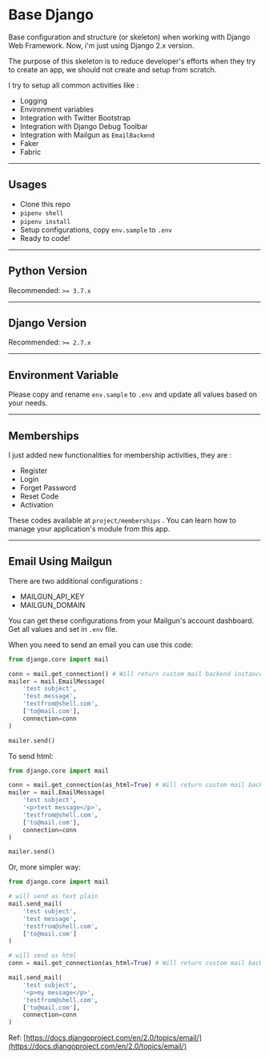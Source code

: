 # Base Django
Base configuration and structure (or skeleton) when working with Django Web Framework.  Now,
i'm just using Django 2.x version.

The purpose of this skeleton is to reduce developer's efforts when they try to create an app,
we should not create and setup from scratch.

I try to setup all common activities like :

- Logging
- Environment variables
- Integration with Twitter Bootstrap
- Integration with Django Debug Toolbar
- Integration with Mailgun as `EmailBackend`
- Faker
- Fabric

---

## Usages

- Clone this repo
- `pipenv shell`
- `pipenv install`
- Setup configurations, copy `env.sample` to `.env`
- Ready to code!

---

## Python Version

Recommended: `>= 3.7.x`

---

## Django Version

Recommended: `>= 2.7.x`

---

## Environment Variable

Please copy and rename `env.sample` to `.env` and update all values based
on your needs.

---

## Memberships

I just added new functionalities for membership activities, they are :

- Register
- Login
- Forget Password
- Reset Code
- Activation

These codes available at `project/memberships` .  You can learn how to manage your application's
module from this app.

---

## Email Using Mailgun

There are two additional configurations :

- MAILGUN_API_KEY
- MAILGUN_DOMAIN

You can get these configurations from your Mailgun's account dashboard.  Get all values
and set in `.env` file.

When you need to send an email you can use this code:

```python
from django.core import mail

conn = mail.get_connection() # Will return custom mail backend instance
mailer = mail.EmailMessage(
    'test subject',
    'test message',
    'testfrom@shell.com',
    ['to@mail.com'],
    connection=conn
)

mailer.send()
```

To send html:

```python
from django.core import mail

conn = mail.get_connection(as_html=True) # Will return custom mail backend instance
mailer = mail.EmailMessage(
    'test subject',
    '<p>test message</p>',
    'testfrom@shell.com',
    ['to@mail.com'],
    connection=conn
)

mailer.send()
```

Or, more simpler way:

```python
from django.core import mail

# will send as text plain
mail.send_mail(
    'test subject',
    'test message',
    'testfrom@shell.com',
    ['to@mail.com']
)

# will send as html
conn = mail.get_connection(as_html=True) # Will return custom mail backend instance

mail.send_mail(
    'test subject',
    '<p>my message</p>',
    'testfrom@shell.com',
    ['to@mail.com'],
    connection=conn
)
```

Ref: [https://docs.djangoproject.com/en/2.0/topics/email/](https://docs.djangoproject.com/en/2.0/topics/email/)
